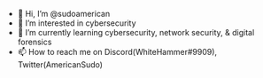 - 👋 Hi, I’m @sudoamerican
- 👀 I’m interested in cybersecurity
- 🌱 I’m currently learning cybersecurity, network security, & digital forensics
- 📫 How to reach me on Discord(WhiteHammer#9909), Twitter(AmericanSudo)

<!---
sudoamerican/sudoamerican is a ✨ special ✨ repository because its `README.md` (this file) appears on your GitHub profile.
You can click the Preview link to take a look at your changes.
--->
